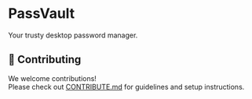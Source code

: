 # PassVault
Your trusty desktop password manager.


## 🤝 Contributing
We welcome contributions!  
Please check out [CONTRIBUTE.md](./CONTRIBUTE.md) for guidelines and setup instructions.

